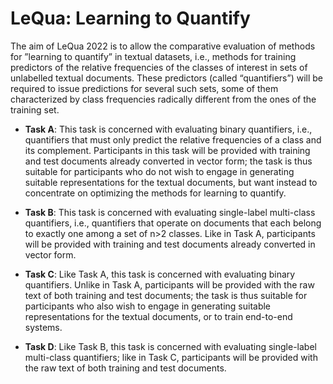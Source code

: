 # LeQua: Learning to Quantify

The aim of LeQua 2022 is to allow the comparative evaluation of methods for ”learning to quantify” in textual datasets, i.e., methods for training predictors of the relative frequencies of the classes of interest in sets of unlabelled textual documents. These predictors (called “quantifiers”) will be required to issue predictions for several such sets, some of them characterized by class frequencies radically different from the ones of the training set.

- **Task A**: This task is concerned with evaluating binary quantifiers, i.e., quantifiers that must only predict the relative frequencies of a class and its complement. Participants in this task will be provided with training and test documents already converted in vector form; the task is thus suitable for participants who do not wish to engage in generating suitable representations for the textual documents, but want instead to concentrate on optimizing the methods for learning to quantify.
  
- **Task B**: This task is concerned with evaluating single-label multi-class quantifiers, i.e., quantifiers that operate on documents that each belong to exactly one among a set of n>2 classes. Like in Task A, participants will be provided with training and test documents already converted in vector form.
  
- **Task C**: Like Task A, this task is concerned with evaluating binary quantifiers. Unlike in Task A, participants will be provided with the raw text of both training and test documents; the task is thus suitable for participants who also wish to engage in generating suitable representations for the textual documents, or to train end-to-end systems.
  
- **Task D**: Like Task B, this task is concerned with evaluating single-label multi-class quantifiers; like in Task C, participants will be provided with the raw text of both training and test documents.
    
    
    
